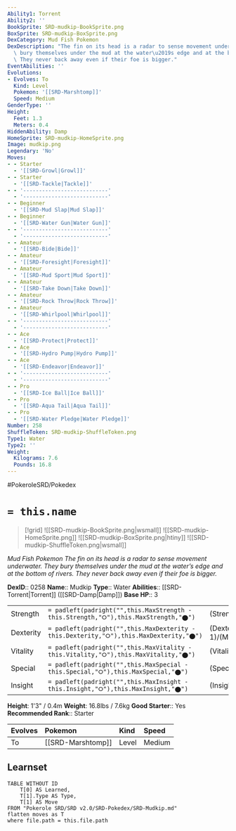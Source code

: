 ```yaml
---
Ability1: Torrent
Ability2: ''
BookSprite: SRD-mudkip-BookSprite.png
BoxSprite: SRD-mudkip-BoxSprite.png
DexCategory: Mud Fish Pokemon
DexDescription: "The fin on its head is a radar to sense movement underwater. They\
  \ bury themselves under the mud at the water\u2019s edge and at the bottom of rivers.\
  \ They never back away even if their foe is bigger."
EventAbilities: ''
Evolutions:
- Evolves: To
  Kind: Level
  Pokemon: '[[SRD-Marshtomp]]'
  Speed: Medium
GenderType: ''
Height:
  Feet: 1.3
  Meters: 0.4
HiddenAbility: Damp
HomeSprite: SRD-mudkip-HomeSprite.png
Image: mudkip.png
Legendary: 'No'
Moves:
- - Starter
  - '[[SRD-Growl|Growl]]'
- - Starter
  - '[[SRD-Tackle|Tackle]]'
- - '---------------------------'
  - '---------------------------'
- - Beginner
  - '[[SRD-Mud Slap|Mud Slap]]'
- - Beginner
  - '[[SRD-Water Gun|Water Gun]]'
- - '---------------------------'
  - '---------------------------'
- - Amateur
  - '[[SRD-Bide|Bide]]'
- - Amateur
  - '[[SRD-Foresight|Foresight]]'
- - Amateur
  - '[[SRD-Mud Sport|Mud Sport]]'
- - Amateur
  - '[[SRD-Take Down|Take Down]]'
- - Amateur
  - '[[SRD-Rock Throw|Rock Throw]]'
- - Amateur
  - '[[SRD-Whirlpool|Whirlpool]]'
- - '---------------------------'
  - '---------------------------'
- - Ace
  - '[[SRD-Protect|Protect]]'
- - Ace
  - '[[SRD-Hydro Pump|Hydro Pump]]'
- - Ace
  - '[[SRD-Endeavor|Endeavor]]'
- - '---------------------------'
  - '---------------------------'
- - Pro
  - '[[SRD-Ice Ball|Ice Ball]]'
- - Pro
  - '[[SRD-Aqua Tail|Aqua Tail]]'
- - Pro
  - '[[SRD-Water Pledge|Water Pledge]]'
Number: 258
ShuffleToken: SRD-mudkip-ShuffleToken.png
Type1: Water
Type2: ''
Weight:
  Kilograms: 7.6
  Pounds: 16.8
---
```


#PokeroleSRD/Pokedex

# `= this.name`

> [!grid]
> ![[SRD-mudkip-BookSprite.png|wsmall]]
> ![[SRD-mudkip-HomeSprite.png]]
> ![[SRD-mudkip-BoxSprite.png|htiny]]
> ![[SRD-mudkip-ShuffleToken.png|wsmall]]


*Mud Fish Pokemon*
*The fin on its head is a radar to sense movement underwater. They bury themselves under the mud at the water’s edge and at the bottom of rivers. They never back away even if their foe is bigger.*

**DexID**:: 0258
**Name**:: Mudkip
**Type**:: Water
**Abilities**:: [[SRD-Torrent|Torrent]] ([[SRD-Damp|Damp]])
**Base HP**:: 3

|           |                                                                                        |                                          |
| --------- | -------------------------------------------------------------------------------------- | ---------------------------------------- |
| Strength  | `= padleft(padright("",this.MaxStrength - this.Strength,"⭘"),this.MaxStrength,"⬤")`    | (Strength::2)/(MaxStrength::5)   |
| Dexterity | `= padleft(padright("",this.MaxDexterity - this.Dexterity,"⭘"),this.MaxDexterity,"⬤")` | (Dexterity:: 1)/(MaxDexterity::3) |
| Vitality  | `= padleft(padright("",this.MaxVitality - this.Vitality,"⭘"),this.MaxVitality,"⬤")`    | (Vitality::2)/(MaxVitality::4)   |
| Special   | `= padleft(padright("",this.MaxSpecial - this.Special,"⭘"),this.MaxSpecial,"⬤")`       | (Special::2)/(MaxSpecial::4)     |
| Insight   | `= padleft(padright("",this.MaxInsight - this.Insight,"⭘"),this.MaxInsight,"⬤")`       | (Insight::2)/(MaxInsight::4)     |

**Height**: 1'3" / 0.4m
**Weight**: 16.8lbs / 7.6kg
**Good Starter**:: Yes
**Recommended Rank**:: Starter

| Evolves   | Pokemon           | Kind   | Speed   |
|:----------|:------------------|:-------|:--------|
| To        | [[SRD-Marshtomp]] | Level  | Medium  |

## Learnset

```dataview
TABLE WITHOUT ID
    T[0] AS Learned,
    T[1].Type AS Type,
    T[1] AS Move
FROM "Pokerole SRD/SRD v2.0/SRD-Pokedex/SRD-Mudkip.md"
flatten moves as T
where file.path = this.file.path
```

